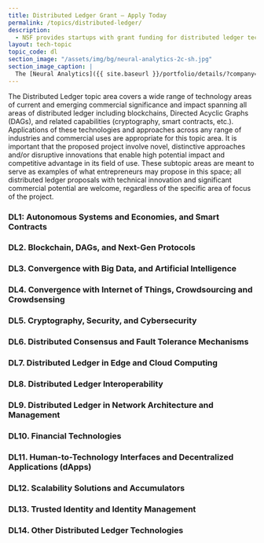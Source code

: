 ```yaml
---
title: Distributed Ledger Grant – Apply Today
permalink: /topics/distributed-ledger/
description: 
  - NSF provides startups with grant funding for distributed ledger technology. 
layout: tech-topic
topic_code: dl
section_image: "/assets/img/bg/neural-analytics-2c-sh.jpg"
section_image_caption: |
  The [Neural Analytics]({{ site.baseurl }}/portfolio/details/?company=neural-analytics#neural-analytics) Lucid™ M1 transcranial Doppler Ultrasound System is indicated as an adjunct to the standard clinical practices for measuring and displaying cerebral blood flow velocity within the major conducting arteries and veins of the head and neck. Additionally, the Lucid™ M1 System measures the occurrence of transient emboli signals within the blood stream.
---
```


The Distributed Ledger topic area covers a wide range of technology areas of current and emerging commercial significance and impact spanning all areas of distributed ledger including blockchains, Directed Acyclic Graphs (DAGs), and related capabilities (cryptography, smart contracts, etc.). Applications of these technologies and approaches across any range of industries and commercial uses are appropriate for this topic area. It is important that the proposed project involve novel, distinctive approaches and/or disruptive innovations that enable high potential impact and competitive advantage in its field of use. These subtopic areas are meant to serve as examples of what entrepreneurs may propose in this space; all distributed ledger proposals with technical innovation and significant commercial potential are welcome, regardless of the specific area of focus of the project.   

### DL1: Autonomous Systems and Economies, and Smart Contracts 

### DL2. Blockchain, DAGs, and Next-Gen Protocols 

### DL3. Convergence with Big Data, and Artificial Intelligence  

### DL4. Convergence with Internet of Things, Crowdsourcing and Crowdsensing  

### DL5. Cryptography, Security, and Cybersecurity  

### DL6. Distributed Consensus and Fault Tolerance Mechanisms  

### DL7. Distributed Ledger in Edge and Cloud Computing  

### DL8. Distributed Ledger Interoperability  

### DL9. Distributed Ledger in Network Architecture and Management  

### DL10. Financial Technologies  

### DL11. Human-to-Technology Interfaces and Decentralized Applications (dApps)  

### DL12. Scalability Solutions and Accumulators  

### DL13. Trusted Identity and Identity Management 

### DL14. Other Distributed Ledger Technologies
